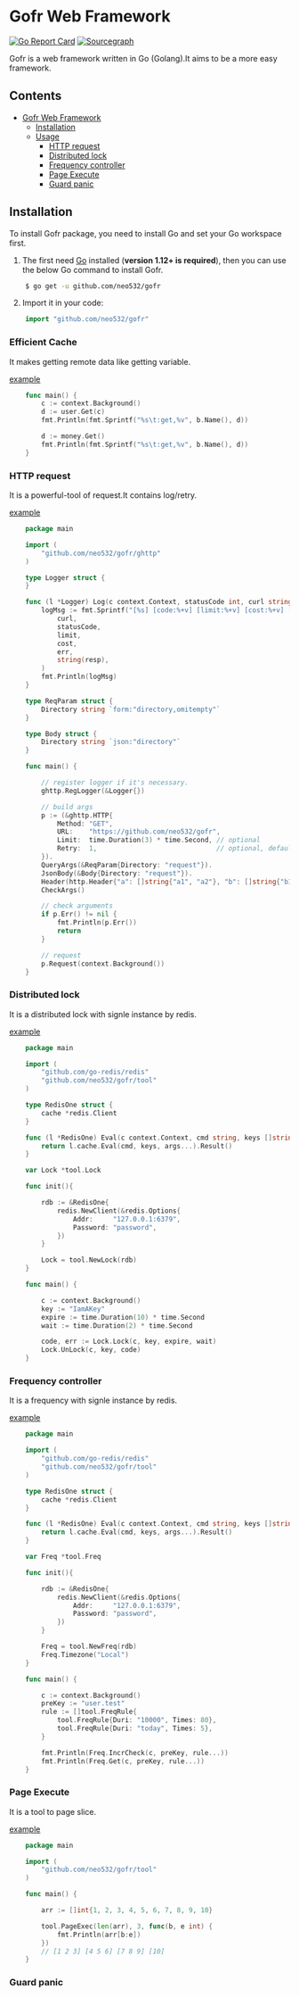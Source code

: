 # Gofr Web Framework


[![Go Report Card](https://goreportcard.com/badge/github.com/neo532/gofr)](https://goreportcard.com/report/github.com/neo532/gofr)
[![Sourcegraph](https://sourcegraph.com/github.com/neo532/gofr/-/badge.svg)](https://sourcegraph.com/github.com/neo532/gofr?badge)

Gofr is a web framework written in Go (Golang).It aims to be a more easy framework.


## Contents

- [Gofr Web Framework](#gofr-web-framework)
    - [Installation](#installation)
    - [Usage](#Usage)
        - [HTTP request](#HTTP-request)
        - [Distributed lock](#Distributed-lock)
        - [Frequency controller](#Frequency-controller)
        - [Page Execute](#Page-Execute)
        - [Guard panic](#Guard-panic)


## Installation

To install Gofr package, you need to install Go and set your Go workspace first.

1. The first need [Go](https://golang.org/) installed (**version 1.12+ is required**), then you can use the below Go command to install Gofr.

```sh
    $ go get -u github.com/neo532/gofr
```

2. Import it in your code:

```go
    import "github.com/neo532/gofr"
```

### Efficient Cache

It makes getting remote data like getting variable.

[example](https://github.com/neo532/gofr/blob/master/example/tool/variable_storage_test.go)

```go
    func main() {
        c := context.Background()
        d := user.Get(c)
        fmt.Println(fmt.Sprintf("%s\t:get,%v", b.Name(), d))

        d := money.Get()
        fmt.Println(fmt.Sprintf("%s\t:get,%v", b.Name(), d))
    }
```

<!--- Deprecated
## Validator

It is a powerful-tool of verification,conversion and filter. So simply,good expansibility and good for using.

[click me to code](https://github.com/neo532/gofr/blob/master/inout/vcf.go)

```go
    package main

    import (
        "fmt"
        
        "github.com/neo532/gofr/inout"
    )

    func main() {
        //You can input parameters with one struct,one map of string or one by one.
        //The below is a method,inputting with one by one.
        vcf := inout.NewVCF(map[string]inout.Ido{
            "param_int1": inout.NewInt().IsGte(10).IsLte(90).InInt64(20),
            "param_str1": inout.NewStr("def1").IsGte(2).IsLte(5).InStr("string1"),
            "param_str2": inout.NewStr().RegExp(inout.Venum).InStr("str2"),
            "param_str3": inout.NewStr("def3").IsInMap(map[string]string{"a": "aVal"}).InStr("a"),
            "param_str4": inout.NewStr("def4").IsInArr("a", "b").InStr("a"),
            "param_str5": inout.NewStr().Slash().InStr(`\`),
            //...
        }).Do()

        if !vcf.IsOk() {
            fmt.Println(vcf.Err()) // param_str1:Length is too long!
            return
        }

        fmt.Println(vcf.Int64("param_int1"))  // 20
        fmt.Println(vcf.String("param_str1")) // def1
        fmt.Println(vcf.String("param_str2")) // str2
        fmt.Println(vcf.String("param_str3")) // aVal
        fmt.Println(vcf.String("param_str4")) // a
        fmt.Println(vcf.String("param_str5")) // "\\"
    }
```
-->

### HTTP request

It is a powerful-tool of request.It contains log/retry.

[example](https://github.com/neo532/gofr/blob/master/example/ghttp/ghttp_test.go)

```go
    package main

    import (
        "github.com/neo532/gofr/ghttp"
    )

    type Logger struct {
    }

    func (l *Logger) Log(c context.Context, statusCode int, curl string, limit time.Duration, cost time.Duration, resp []byte, err error) {
        logMsg := fmt.Sprintf("[%s] [code:%+v] [limit:%+v] [cost:%+v] [err:%+v] [%+v]",
            curl,
            statusCode,
            limit,
            cost,
            err,
            string(resp),
        )
        fmt.Println(logMsg)
    }

    type ReqParam struct {
        Directory string `form:"directory,omitempty"`
    }

    type Body struct {
        Directory string `json:"directory"`
    }

    func main() {

        // register logger if it's necessary.
        ghttp.RegLogger(&Logger{})

        // build args
        p := (&ghttp.HTTP{
            Method: "GET",
            URL:    "https://github.com/neo532/gofr",
            Limit:  time.Duration(3) * time.Second, // optional
            Retry:  1,                              // optional, default:1
        }).
        QueryArgs(&ReqParam{Directory: "request"}).                                // optional
        JsonBody(&Body{Directory: "request"}).                                     // optional
        Header(http.Header{"a": []string{"a1", "a2"}, "b": []string{"b1", "b2"}}). // optional
        CheckArgs()

        // check arguments
        if p.Err() != nil {
            fmt.Println(p.Err())
            return
        }

        // request
        p.Request(context.Background())
    }
```

### Distributed lock

It is a distributed lock with signle instance by redis.

[example](https://github.com/neo532/gofr/blob/master/example/tool/lock_distributed_test.go)

```go
    package main

    import (
        "github.com/go-redis/redis"
        "github.com/neo532/gofr/tool"
    )

    type RedisOne struct {
        cache *redis.Client
    }

    func (l *RedisOne) Eval(c context.Context, cmd string, keys []string, args []interface{}) (rst interface{}, err error) {
        return l.cache.Eval(cmd, keys, args...).Result()
    }

    var Lock *tool.Lock

    func init(){

        rdb := &RedisOne{
            redis.NewClient(&redis.Options{
                Addr:     "127.0.0.1:6379",
                Password: "password",
            })
        }

        Lock = tool.NewLock(rdb)
    }

    func main() {

        c := context.Background()
        key := "IamAKey"
        expire := time.Duration(10) * time.Second
        wait := time.Duration(2) * time.Second

        code, err := Lock.Lock(c, key, expire, wait)
        Lock.UnLock(c, key, code)
    }
```

### Frequency controller

It is a frequency with signle instance by redis.

[example](https://github.com/neo532/gofr/blob/master/example/tool/freq_test.go)

```go
    package main

    import (
        "github.com/go-redis/redis"
        "github.com/neo532/gofr/tool"
    )

    type RedisOne struct {
        cache *redis.Client
    }

    func (l *RedisOne) Eval(c context.Context, cmd string, keys []string, args []interface{}) (rst interface{}, err error) {
        return l.cache.Eval(cmd, keys, args...).Result()
    }

    var Freq *tool.Freq

    func init(){

        rdb := &RedisOne{
            redis.NewClient(&redis.Options{
                Addr:     "127.0.0.1:6379",
                Password: "password",
            })
        }

        Freq = tool.NewFreq(rdb)
        Freq.Timezone("Local")
    }

    func main() {

        c := context.Background()
        preKey := "user.test"
        rule := []tool.FreqRule{
            tool.FreqRule{Duri: "10000", Times: 80},
            tool.FreqRule{Duri: "today", Times: 5},
        }

        fmt.Println(Freq.IncrCheck(c, preKey, rule...))
        fmt.Println(Freq.Get(c, preKey, rule...))
    }
```

### Page Execute

It is a tool to page slice.

[example](https://github.com/neo532/gofr/blob/master/example/tool/page_exec_test.go)

```go
    package main

    import (
        "github.com/neo532/gofr/tool"
    )

    func main() {

        arr := []int{1, 2, 3, 4, 5, 6, 7, 8, 9, 10}

        tool.PageExec(len(arr), 3, func(b, e int) {
            fmt.Println(arr[b:e])
        })
        // [1 2 3] [4 5 6] [7 8 9] [10]
    }
```

### Guard panic
